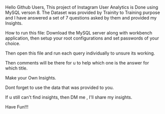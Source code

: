 Hello Github Users,
  This project of Instagram User Analytics is Done using MySQL verson 8.
  The Dataset was provided by Trainity to Training purpose and I have answered a set of 7 questions asked by them and provided my Insights.

How to run this file:
  Download the MySQL server along with workbench application, then setup your root configurations and set passwords of your choice.

  Then open this file and run each query individually to unsure its working.

  Then comments will be there for u to help which one is the answer for which title.

  Make your Own Insights.

  Dont forget to use the data that was provided to you.

  If u still can't find insights, then DM me , I'll share my insights.

Have Fun!!!
